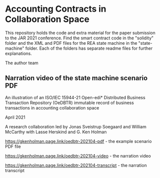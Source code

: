 # Accounting Contracts in Collaboration Space

This repository holds the code and extra material for the paper submission to the JAR 2021 conference. Find the smart contract code in the "solidity" folder and the XML and PDF files for the REA state machine in the "state-machine" folder. Each of the folders has separate readme files for further explanations.

The author team


## Narration video of the state machine scenario PDF

An illustration of an ISO/IEC 15944-21 Open-edi* Distributed Business Transaction Repository (OeDBTR) immutable record of business transactions in accounting collaboration space

April 2021

A research collaboration led by Jonas Sveistrup Soegaard and William McCarthy with Lasse Herskind and G. Ken Holman

https://gkenholman.page.link/oedbtr-202104-pdf - the example scenario PDF file

https://gkenholman.page.link/oedbtr-202104-video - the narration video

https://gkenholman.page.link/oedbtr-202104-transcript - the narration transcript
